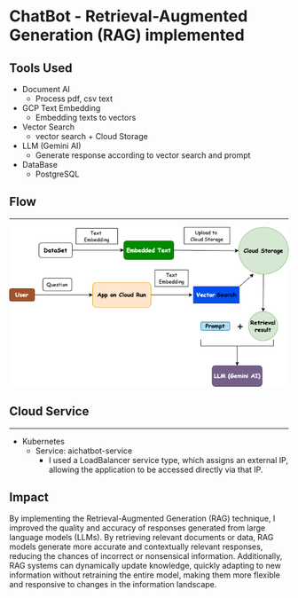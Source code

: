 # ChatBot - Retrieval-Augmented Generation (RAG) implemented

## Tools Used
- Document AI
    - Process pdf, csv text
- GCP Text Embedding 
    - Embedding texts to vectors
- Vector Search
    - vector search + Cloud Storage
- LLM (Gemini AI)
    - Generate response according to vector search and prompt
- DataBase
    - PostgreSQL

## Flow
---
![Architecture](https://github.com/lyoudr/AI_chatbot/blob/main/rag.png)

## Cloud Service
---
- Kubernetes
    - Service: aichatbot-service
        - I used a LoadBalancer service type, which assigns an external IP, allowing the application to be accessed directly via that IP.

## Impact

By implementing the Retrieval-Augmented Generation (RAG) technique, I improved the quality and accuracy of responses generated from large language models (LLMs). By retrieving relevant documents or data, RAG models generate more accurate and contextually relevant responses, reducing the chances of incorrect or nonsensical information. Additionally, RAG systems can dynamically update knowledge, quickly adapting to new information without retraining the entire model, making them more flexible and responsive to changes in the information landscape.


